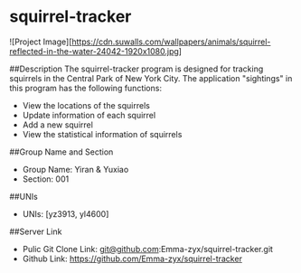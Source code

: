 # squirrel-tracker
![Project Image][https://cdn.suwalls.com/wallpapers/animals/squirrel-reflected-in-the-water-24042-1920x1080.jpg]


##Description
The squirrel-tracker program is designed for tracking squirrels in the Central Park of New York City. The application "sightings" in this program has the following functions:
- View the locations of the squirrels
- Update information of each squirrel
- Add a new squirrel
- View the statistical information of squirrels


##Group Name and Section
- Group Name: Yiran & Yuxiao
- Section: 001

##UNIs
- UNIs: [yz3913, yl4600]

##Server Link
- Pulic Git Clone Link: git@github.com:Emma-zyx/squirrel-tracker.git
- Github Link: https://github.com/Emma-zyx/squirrel-tracker
